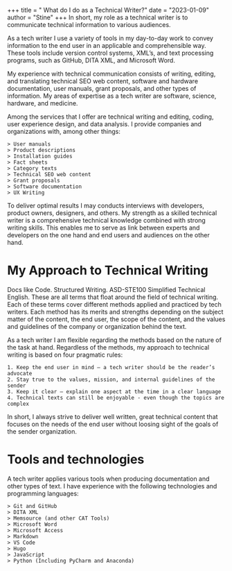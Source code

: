 +++ 
title = " What do I do as a Technical Writer?" 
date = "2023-01-09" 
author = "Stine" 
+++
In short, my role as a technical writer is to communicate technical information to various audiences. 

As a tech writer I use a variety of tools in my day-to-day work to convey information to the end user in an applicable and comprehensible way. These tools include version control systems, XML’s, and text processing programs, such as GitHub, DITA XML, and Microsoft Word. 

My experience with technical communication consists of writing, editing, and translating technical SEO web content, software and hardware documentation, user manuals, grant proposals, and other types of information. My areas of expertise as a tech writer are software, science, hardware, and medicine. 

Among the services that I offer are technical writing and editing, coding, user experience design, and data analysis. I provide companies and organizations with, among other things:

    > User manuals 
    > Product descriptions
    > Installation guides 
    > Fact sheets
    > Category texts
    > Technical SEO web content
    > Grant proposals
    > Software documentation
    > UX Writing

To deliver optimal results I may conducts interviews with developers, product owners, designers, and others. My strength as a skilled technical writer is a comprehensive technical knowledge combined with strong writing skills. This enables me to serve as link between experts and developers on the one hand and end users and audiences on the other hand. 

# My Approach to Technical Writing
Docs like Code. Structured Writing. ASD-STE100 Simplified Technical English. These are all terms that float around the field of technical writing. Each of these terms cover different methods applied and practiced by tech writers. Each method has its merits and strengths depending on the subject matter of the content, the end user, the scope of the content, and the values and guidelines of the company or organization behind the text. 

As a tech writer I am flexible regarding the methods based on the nature of the task at hand. Regardless of the methods, my approach to technical writing is based on four pragmatic rules:

    1. Keep the end user in mind – a tech writer should be the reader’s advocate 
    2. Stay true to the values, mission, and internal guidelines of the sender
    3. Keep it clear – explain one aspect at the time in a clear language
    4. Technical texts can still be enjoyable - even though the topics are complex 

In short, I always strive to deliver well written, great technical content that focuses on the needs of the end user without loosing sight of the goals of the sender organization.

# Tools and technologies
A tech writer applies various tools when producing documentation and other types of text. I have experience with the following technologies and programming languages:

    > Git and GitHub
    > DITA XML
    > Memsource (and other CAT Tools)
    > Microsoft Word
    > Microsoft Access 
    > Markdown
    > VS Code
    > Hugo
    > JavaScript
    > Python (Including PyCharm and Anaconda)
